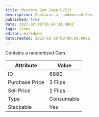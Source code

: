 ```yaml
---
title: Mystery Gem (wep LV21)
description: Contains a randomized Gem.
published: true
date: 2023-02-18T16:44:34.000Z
tags: items
editor: markdown
dateCreated: 2023-02-16T00:00:00.000Z
---
```


Contains a randomized Gem.

|Attribute|Value|
|-|-|
|ID|6880|
|Purchase Price|3 Flips|
|Sell Price|1 Flips|
|Type|Consumable|
|Stackable|Yes|

